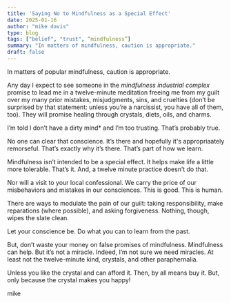 ```yaml
---
title: 'Saying No to Mindfulness as a Special Effect'
date: 2025-01-16
author: "mike davis"
type: blog
tags: ["belief", "trust", “mindfulness”]
summary: "In matters of mindfulness, caution is appropriate."
draft: false
---
```

In matters of popular mindfulness, caution is appropriate. 

Any day I expect to see someone in the *mindfulness industrial complex* promise to lead me in a twelve-minute meditation freeing me from my guilt over my many prior mistakes, misjudgments, sins, and cruelties (don’t be surprised by that statement: unless you’re a narcissist, you have all of them, too). They will promise healing through crystals, diets, oils, and charms. 

I’m told I don’t have a dirty mind* and I’m too trusting. That’s probably true. 

No one can clear that conscience. It’s there and hopefully it's appropriaately remorseful. That’s exactly why it’s there. That’s part of how we learn. 

Mindfulness isn’t intended to be a special effect. It helps make life a little more tolerable. That’s it. And, a twelve minute practice doesn’t do that. 

Nor will a visit to your local confessional. We carry the price of our misbehaviors and mistakes in our consciences. This is good. This is human. 

There are ways to modulate the pain of our guilt: taking responsibility, make reparations (where possible), and asking forgiveness. Nothing, though, wipes the slate clean. 

Let your conscience be. Do what you can to learn from the past. 

But, don’t waste your money on false promises of mindfulness. Mindfulness can help. But it’s not a miracle. Indeed, I’m not sure we need miracles. At least not the twelve-minute kind, crystals, and other paraphernalia. 

Unless you like the crystal and can afford it. Then, by all means buy it. But, only because the crystal makes you happy! 

mike